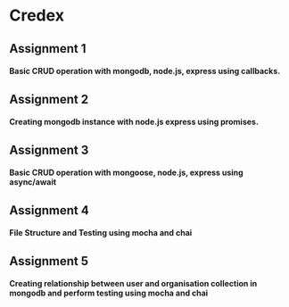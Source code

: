 # Credex

## Assignment 1
#### Basic CRUD operation with mongodb, node.js, express using callbacks.

## Assignment 2
#### Creating mongodb instance with node.js express using promises.

## Assignment 3
#### Basic CRUD operation with mongoose, node.js, express using async/await

## Assignment 4
#### File Structure and Testing using mocha and chai

## Assignment 5
#### Creating relationship between user and organisation collection in mongodb and perform testing using mocha and chai 